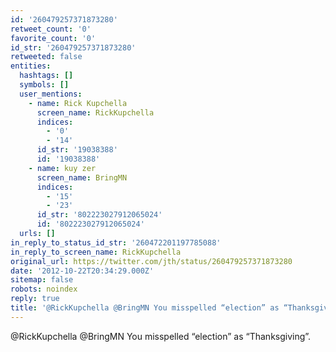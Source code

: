 ```yaml
---
id: '260479257371873280'
retweet_count: '0'
favorite_count: '0'
id_str: '260479257371873280'
retweeted: false
entities:
  hashtags: []
  symbols: []
  user_mentions:
    - name: Rick Kupchella
      screen_name: RickKupchella
      indices:
        - '0'
        - '14'
      id_str: '19038388'
      id: '19038388'
    - name: kuy zer
      screen_name: BringMN
      indices:
        - '15'
        - '23'
      id_str: '802223027912065024'
      id: '802223027912065024'
  urls: []
in_reply_to_status_id_str: '260472201197785088'
in_reply_to_screen_name: RickKupchella
original_url: https://twitter.com/jth/status/260479257371873280
date: '2012-10-22T20:34:29.000Z'
sitemap: false
robots: noindex
reply: true
title: '@RickKupchella @BringMN You misspelled “election” as “Thanksgiving”.'
---
```


@RickKupchella @BringMN You misspelled “election” as “Thanksgiving”.
